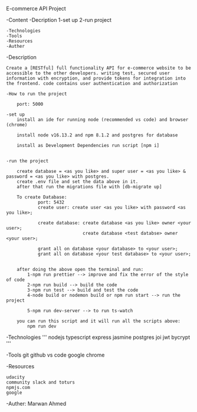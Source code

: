 E-commerce API Project

-Content 
    -Decription
        1-set up 
        2-run project

    -Technologies
    -Tools 
    -Resources 
    -Auther

-Description 

    Create a [RESTful] full functionality API for e-commerce website to be accessible to the other developers. writing test, secured user information with encryption, and provide tokens for integration into the frontend. code contains user authentication and authorization

    -How to run the project
        
        port: 5000

    -set up
        install an ide for running node (recommended vs code) and browser (chrome)

        install node v16.13.2 and npm 8.1.2 and postgres for database

        install as Development Dependencies run script [npm i]
            

    -run the project

        create database = <as you like> and super user = <as you like> & password = <as you like> with postgres.
        create .env file and set the data above in it.
        after that run the migrations file with [db-migrate up]

        To create Database: 
                port: 5432
                create user: create user <as you like> with password <as you like>;

                create database: create database <as you like> owner <your user>;
                                 create database <test databse> owner <your user>;
                
                grant all on database <your database> to <your user>;
                grant all on database <your test database> to <your user>;


        after doing the above open the terminal and run:
            1-npm run prettier --> improve and fix the error of the style of code
            2-npm run build --> build the code
            3-npm run test --> build and test the code
            4-node build or nodemon build or npm run start --> run the project

            5-npm run dev-server --> to run ts-watch
        
        you can run this script and it will run all the scripts above:
            npm run dev

    
-Technologies 
'''
    nodejs 
    typescript 
    express 
    jasmine
    postgres
    joi
    jwt
    bycrypt
'''

-Tools 
    git
    github
    vs code 
    google chrome

-Resources 
```
udacity 
community slack and toturs 
npmjs.com
google
```

-Auther: Marwan Ahmed